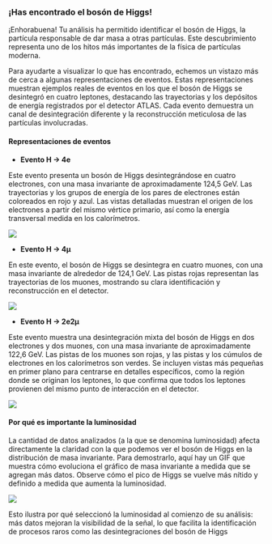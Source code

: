 ### ¡Has encontrado el bosón de Higgs!
¡Enhorabuena! Tu análisis ha permitido identificar el bosón de Higgs, la partícula responsable de dar masa a otras partículas. Este descubrimiento representa uno de los hitos más importantes de la física de partículas moderna.

Para ayudarte a visualizar lo que has encontrado, echemos un vistazo más de cerca a algunas representaciones de eventos. Estas representaciones muestran ejemplos reales de eventos en los que el bosón de Higgs se desintegró en cuatro leptones, destacando las trayectorias y los depósitos de energía registrados por el detector ATLAS. Cada evento demuestra un canal de desintegración diferente y la reconstrucción meticulosa de las partículas involucradas.

#### Representaciones de eventos

- **Evento H → 4e**

Este evento presenta un bosón de Higgs desintegrándose en cuatro electrones, con una masa invariante de aproximadamente 124,5 GeV. Las trayectorias y los grupos de energía de los pares de electrones están coloreados en rojo y azul. Las vistas detalladas muestran el origen de los electrones a partir del mismo vértice primario, así como la energía transversal medida en los calorímetros.

![](https://cds.cern.ch/record/1459493/files/run203602_evt82614360_VP1Base.png?subformat=icon-640)

- **Evento H → 4μ**

En este evento, el bosón de Higgs se desintegra en cuatro muones, con una masa invariante de alrededor de 124,1 GeV. Las pistas rojas representan las trayectorias de los muones, mostrando su clara identificación y reconstrucción en el detector.

![](https://cds.cern.ch/record/1459498/files/run204769_evt71902630_MSonly_hres.png?subformat=icon-640)

- **Evento H → 2e2μ**

Este evento muestra una desintegración mixta del bosón de Higgs en dos electrones y dos muones, con una masa invariante de aproximadamente 122,6 GeV. Las pistas de los muones son rojas, y las pistas y los cúmulos de electrones en los calorímetros son verdes. Se incluyen vistas más pequeñas en primer plano para centrarse en detalles específicos, como la región donde se originan los leptones, lo que confirma que todos los leptones provienen del mismo punto de interacción en el detector.

![](https://cds.cern.ch/record/1459502/files/run205113_evt12611816_VP1Base.png?subformat=icon-640)

#### Por qué es importante la luminosidad

La cantidad de datos analizados (a la que se denomina luminosidad) afecta directamente la claridad con la que podemos ver el bosón de Higgs en la distribución de masa invariante. Para demostrarlo, aquí hay un GIF que muestra cómo evoluciona el gráfico de masa invariante a medida que se agregan más datos. Observe cómo el pico de Higgs se vuelve más nítido y definido a medida que aumenta la luminosidad.

![](https://twiki.cern.ch/twiki/pub/AtlasPublic/HiggsPublicResults/4l-FixedScale-NoMuProf2.gif)

Esto ilustra por qué seleccionó la luminosidad al comienzo de su análisis: más datos mejoran la visibilidad de la señal, lo que facilita la identificación de procesos raros como las desintegraciones del bosón de Higgs